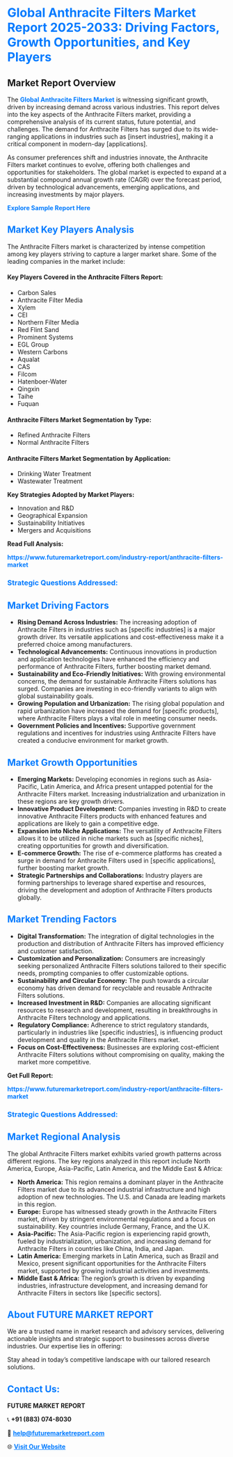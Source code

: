 <h1 style="color: #007BFF;">Global Anthracite Filters Market Report 2025-2033: Driving Factors, Growth Opportunities, and Key Players</h1>

<section id="overview">
<h2>Market Report Overview</h2>
<p>The <a href="https://www.futuremarketreport.com/industry-report/anthracite-filters-market" style="color: #007BFF; text-decoration: none;"><strong>Global Anthracite Filters Market</strong></a> is witnessing significant growth, driven by increasing demand across various industries. This report delves into the key aspects of the Anthracite Filters market, providing a comprehensive analysis of its current status, future potential, and challenges. The demand for Anthracite Filters has surged due to its wide-ranging applications in industries such as [insert industries], making it a critical component in modern-day [applications].</p>
<p>As consumer preferences shift and industries innovate, the Anthracite Filters market continues to evolve, offering both challenges and opportunities for stakeholders. The global market is expected to expand at a substantial compound annual growth rate (CAGR) over the forecast period, driven by technological advancements, emerging applications, and increasing investments by major players.</p>
</section>

<section id="overview">
<p><a href="https://www.futuremarketreport.com/request-sample/reportId=27182" style="color: #007BFF; text-decoration: none;"><strong>Explore Sample Report Here</strong></a></p>
</section>

<section id="key-players">
<h2 style="color: #007BFF;">Market Key Players Analysis</h2>
<p>The Anthracite Filters market is characterized by intense competition among key players striving to capture a larger market share. Some of the leading companies in the market include:</p>
<h4>Key Players Covered in the Anthracite Filters Report:</h4>
<ul><li>Carbon Sales</li><li>Anthracite Filter Media</li><li>Xylem</li><li>CEI</li><li>Northern Filter Media</li><li>Red Flint Sand</li><li>Prominent Systems</li><li>EGL Group</li><li>Western Carbons</li><li>Aqualat</li><li>CAS</li><li>Filcom</li><li>Hatenboer-Water</li><li>Qingxin</li><li>Taihe</li><li>Fuquan</li></ul>
<h4>Anthracite Filters Market Segmentation by Type:</h4>
<ul><li>Refined Anthracite Filters</li><li>Normal Anthracite Filters</li></ul>

<h4>Anthracite Filters Market Segmentation by Application:</h4>
<ul><li>Drinking Water Treatment</li><li>Wastewater Treatment</li></ul>
<p><strong>Key Strategies Adopted by Market Players:</strong></p>
<ul>
<li>Innovation and R&D</li>
<li>Geographical Expansion</li>
<li>Sustainability Initiatives</li>
<li>Mergers and Acquisitions</li>
</ul>
</section>

<section>
<p><strong>Read Full Analysis: </strong></p><a href="https://www.futuremarketreport.com/industry-report/anthracite-filters-market" style="color: #007BFF; text-decoration: none;"><strong>https://www.futuremarketreport.com/industry-report/anthracite-filters-market</strong></a>
<h3 style="color: #007BFF;">Strategic Questions Addressed:</h3>
</section>

<section id="driving-factors">
<h2 style="color: #007BFF;">Market Driving Factors</h2>
<ul>
<li><strong>Rising Demand Across Industries:</strong> The increasing adoption of Anthracite Filters in industries such as [specific industries] is a major growth driver. Its versatile applications and cost-effectiveness make it a preferred choice among manufacturers.</li>
<li><strong>Technological Advancements:</strong> Continuous innovations in production and application technologies have enhanced the efficiency and performance of Anthracite Filters, further boosting market demand.</li>
<li><strong>Sustainability and Eco-Friendly Initiatives:</strong> With growing environmental concerns, the demand for sustainable Anthracite Filters solutions has surged. Companies are investing in eco-friendly variants to align with global sustainability goals.</li>
<li><strong>Growing Population and Urbanization:</strong> The rising global population and rapid urbanization have increased the demand for [specific products], where Anthracite Filters plays a vital role in meeting consumer needs.</li>
<li><strong>Government Policies and Incentives:</strong> Supportive government regulations and incentives for industries using Anthracite Filters have created a conducive environment for market growth.</li>
</ul>
</section>

<section id="growth-opportunities">
<h2 style="color: #007BFF;">Market Growth Opportunities</h2>
<ul>
<li><strong>Emerging Markets:</strong> Developing economies in regions such as Asia-Pacific, Latin America, and Africa present untapped potential for the Anthracite Filters market. Increasing industrialization and urbanization in these regions are key growth drivers.</li>
<li><strong>Innovative Product Development:</strong> Companies investing in R&D to create innovative Anthracite Filters products with enhanced features and applications are likely to gain a competitive edge.</li>
<li><strong>Expansion into Niche Applications:</strong> The versatility of Anthracite Filters allows it to be utilized in niche markets such as [specific niches], creating opportunities for growth and diversification.</li>
<li><strong>E-commerce Growth:</strong> The rise of e-commerce platforms has created a surge in demand for Anthracite Filters used in [specific applications], further boosting market growth.</li>
<li><strong>Strategic Partnerships and Collaborations:</strong> Industry players are forming partnerships to leverage shared expertise and resources, driving the development and adoption of Anthracite Filters products globally.</li>
</ul>
</section>

<section id="trending-factors">
<h2 style="color: #007BFF;">Market Trending Factors</h2>
<ul>
<li><strong>Digital Transformation:</strong> The integration of digital technologies in the production and distribution of Anthracite Filters has improved efficiency and customer satisfaction.</li>
<li><strong>Customization and Personalization:</strong> Consumers are increasingly seeking personalized Anthracite Filters solutions tailored to their specific needs, prompting companies to offer customizable options.</li>
<li><strong>Sustainability and Circular Economy:</strong> The push towards a circular economy has driven demand for recyclable and reusable Anthracite Filters solutions.</li>
<li><strong>Increased Investment in R&D:</strong> Companies are allocating significant resources to research and development, resulting in breakthroughs in Anthracite Filters technology and applications.</li>
<li><strong>Regulatory Compliance:</strong> Adherence to strict regulatory standards, particularly in industries like [specific industries], is influencing product development and quality in the Anthracite Filters market.</li>
<li><strong>Focus on Cost-Effectiveness:</strong> Businesses are exploring cost-efficient Anthracite Filters solutions without compromising on quality, making the market more competitive.</li>
</ul>
</section>

<section>
<p><strong>Get Full Report: </strong></p><a href="https://www.futuremarketreport.com/industry-report/anthracite-filters-market" style="color: #007BFF; text-decoration: none;"><strong>https://www.futuremarketreport.com/industry-report/anthracite-filters-market</strong></a>
<h3 style="color: #007BFF;">Strategic Questions Addressed:</h3>
</section>


<section id="regional-analysis">
<h2 style="color: #007BFF;">Market Regional Analysis</h2>
<p>The global Anthracite Filters market exhibits varied growth patterns across different regions. The key regions analyzed in this report include North America, Europe, Asia-Pacific, Latin America, and the Middle East & Africa:</p>
<ul>
<li><strong>North America:</strong> This region remains a dominant player in the Anthracite Filters market due to its advanced industrial infrastructure and high adoption of new technologies. The U.S. and Canada are leading markets in this region.</li>
<li><strong>Europe:</strong> Europe has witnessed steady growth in the Anthracite Filters market, driven by stringent environmental regulations and a focus on sustainability. Key countries include Germany, France, and the U.K.</li>
<li><strong>Asia-Pacific:</strong> The Asia-Pacific region is experiencing rapid growth, fueled by industrialization, urbanization, and increasing demand for Anthracite Filters in countries like China, India, and Japan.</li>
<li><strong>Latin America:</strong> Emerging markets in Latin America, such as Brazil and Mexico, present significant opportunities for the Anthracite Filters market, supported by growing industrial activities and investments.</li>
<li><strong>Middle East & Africa:</strong> The region’s growth is driven by expanding industries, infrastructure development, and increasing demand for Anthracite Filters in sectors like [specific sectors].</li>
</ul>
</section>

<footer>
<h2 style="color: #007BFF;">About FUTURE MARKET REPORT</h2>
<p>We are a trusted name in market research and advisory services, delivering actionable insights and strategic support to businesses across diverse industries. Our expertise lies in offering:</p>

<p>Stay ahead in today’s competitive landscape with our tailored research solutions.</p>

<h2 style="color: #007BFF;">Contact Us:</h2>
<p><strong>FUTURE MARKET REPORT</strong></p>
<p>📞 <strong>+91 (883) 074-8030</strong></p>
<p>📧 <strong><a href="mailto:help@futuremarketreport.com" style="color: #007BFF;">help@futuremarketreport.com</a></strong></p>
<p>🌐 <strong><a href="https://www.futuremarketreport.com/" style="color: #007BFF;">Visit Our Website</a></strong></p>
</footer>